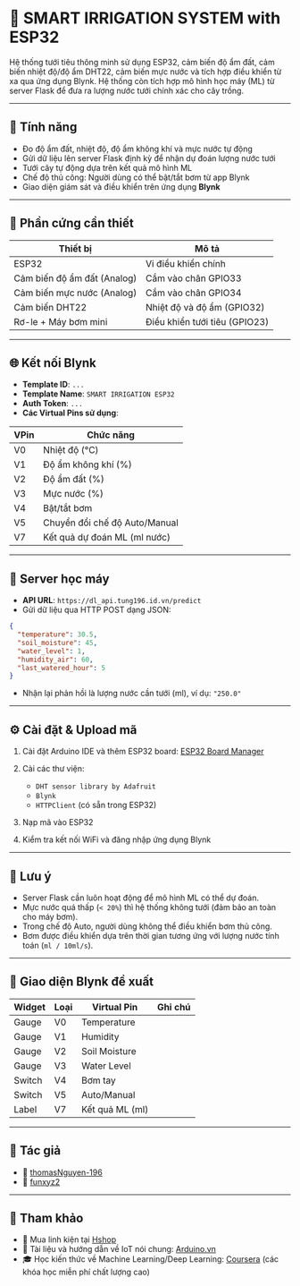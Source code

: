 # 🌱 SMART IRRIGATION SYSTEM with ESP32

Hệ thống tưới tiêu thông minh sử dụng ESP32, cảm biến độ ẩm đất, cảm biến nhiệt độ/độ ẩm DHT22, cảm biến mực nước và tích hợp điều khiển từ xa qua ứng dụng Blynk. Hệ thống còn tích hợp mô hình học máy (ML) từ server Flask để đưa ra lượng nước tưới chính xác cho cây trồng.

---

## 🚀 Tính năng

* Đo độ ẩm đất, nhiệt độ, độ ẩm không khí và mực nước tự động
* Gửi dữ liệu lên server Flask định kỳ để nhận dự đoán lượng nước tưới
* Tưới cây tự động dựa trên kết quả mô hình ML
* Chế độ thủ công: Người dùng có thể bật/tắt bơm từ app Blynk
* Giao diện giám sát và điều khiển trên ứng dụng **Blynk**

---

## 🔧 Phần cứng cần thiết

| Thiết bị                    | Mô tả                         |
| --------------------------- | ----------------------------- |
| ESP32                       | Vi điều khiển chính           |
| Cảm biến độ ẩm đất (Analog) | Cắm vào chân GPIO33           |
| Cảm biến mực nước (Analog)  | Cắm vào chân GPIO34           |
| Cảm biến DHT22              | Nhiệt độ và độ ẩm (GPIO32)    |
| Rơ-le + Máy bơm mini        | Điều khiển tưới tiêu (GPIO23) |

---

## 🌐 Kết nối Blynk

* **Template ID**: `...`
* **Template Name**: `SMART IRRIGATION ESP32`
* **Auth Token**: `...`
* **Các Virtual Pins sử dụng**:

| VPin | Chức năng                     |
| ---- | ----------------------------- |
| V0   | Nhiệt độ (°C)                 |
| V1   | Độ ẩm không khí (%)           |
| V2   | Độ ẩm đất (%)                 |
| V3   | Mực nước (%)                  |
| V4   | Bật/tắt bơm                   |
| V5   | Chuyển đổi chế độ Auto/Manual |
| V7   | Kết quả dự đoán ML (ml nước)  |

---

## 🧠 Server học máy

* **API URL**: `https://dl_api.tung196.id.vn/predict`
* Gửi dữ liệu qua HTTP POST dạng JSON:

```json
{
  "temperature": 30.5,
  "soil_moisture": 45,
  "water_level": 1,
  "humidity_air": 60,
  "last_watered_hour": 5
}
```

* Nhận lại phản hồi là lượng nước cần tưới (ml), ví dụ: `"250.0"`

---

## ⚙️ Cài đặt & Upload mã

1. Cài đặt Arduino IDE và thêm ESP32 board: [ESP32 Board Manager](https://github.com/espressif/arduino-esp32)
2. Cài các thư viện:

   * `DHT sensor library by Adafruit`
   * `Blynk`
   * `HTTPClient` (có sẵn trong ESP32)
3. Nạp mã vào ESP32
4. Kiểm tra kết nối WiFi và đăng nhập ứng dụng Blynk

---

## 📝 Lưu ý

* Server Flask cần luôn hoạt động để mô hình ML có thể dự đoán.
* Mực nước quá thấp (`< 20%`) thì hệ thống không tưới (đảm bảo an toàn cho máy bơm).
* Trong chế độ Auto, người dùng không thể điều khiển bơm thủ công.
* Bơm được điều khiển dựa trên thời gian tương ứng với lượng nước tính toán (`ml / 10ml/s`).

---

## 📸 Giao diện Blynk đề xuất

| Widget | Loại | Virtual Pin     | Ghi chú |
| ------ | ---- | --------------- | ------- |
| Gauge  | V0   | Temperature     |         |
| Gauge  | V1   | Humidity        |         |
| Gauge  | V2   | Soil Moisture   |         |
| Gauge  | V3   | Water Level     |         |
| Switch | V4   | Bơm tay         |         |
| Switch | V5   | Auto/Manual     |         |
| Label  | V7   | Kết quả ML (ml) |         |

---

## 👤 Tác giả

* 👤 [thomasNguyen-196](https://github.com/thomasNguyen-196)
* 👤 [funxyz2](https://github.com/funxyz2)

---

## 🔗 Tham khảo

* 🛒 Mua linh kiện tại [Hshop](https://hshop.vn/)
* 📘 Tài liệu và hướng dẫn về IoT nói chung: [Arduino.vn](http://arduino.vn/)
* 🎓 Học kiến thức về Machine Learning/Deep Learning: [Coursera](https://www.coursera.org/) (các khóa học miễn phí chất lượng cao)